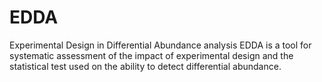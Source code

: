 EDDA
====

Experimental Design in Differential Abundance analysis
EDDA is a tool for systematic assessment of the impact of experimental design and the statistical test used on the ability to detect differential abundance.
